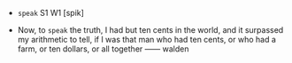 - `speak` S1 W1 [spik]



-  Now, to `speak` the truth, I had but ten cents in the world, and it surpassed my arithmetic to tell, if I was that man who had ten cents, or who had a farm, or ten dollars, or all together —— walden
